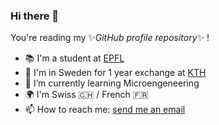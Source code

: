 ### Hi there 👋

You're reading my ✨*GitHub profile repository*✨ !

- 📚 I'm a student at [EPFL](https://www.epfl.ch/about/fr/)
- 🎒 I'm in Sweden for 1 year exchange at [KTH](https://www.kth.se/)
- 🌱 I’m currently learning Microengeneering
- 🌍 I'm Swiss 🇨🇭 / French 🇫🇷
- 📫 How to reach me: [send me an email](mailto:arthur.chansel@gmail.com?subject=[GitHub])

<!--
**ledondodo/ledondodo** is a ✨ _special_ ✨ repository because its `README.md` (this file) appears on your GitHub profile.

Here are some ideas to get you started:

- 🔭 I’m currently working on ...
- 👯 I’m looking to collaborate on ...
- 🤔 I’m looking for help with ...
- 💬 Ask me about ...
- 😄 Pronouns: ...
- ⚡ Fun fact: ...
-->
